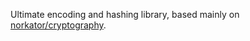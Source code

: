 Ultimate encoding and hashing library, based mainly on [norkator/cryptography](https://github.com/norkator/cryptography).